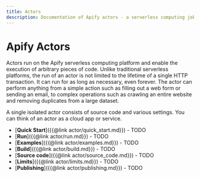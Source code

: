 ```yaml
---
title: Actors
description: Documentation of Apify actors - a serverless computing jobs that enable execution of long-running web scraping and automation tasks in the cloud.
---
```


# Apify Actors

Actors run on the Apify serverless computing platform and enable the execution of arbitrary pieces of code. Unlike traditional serverless platforms, the run of an actor is not limited to the lifetime of a single HTTP transaction. It can run for as long as necessary, even forever. The actor can perform anything from a simple action such as filling out a web form or sending an email, to complex operations such as crawling an entire website and removing duplicates from a large dataset.

A single isolated actor consists of source code and various settings. You can think of an actor as a cloud app or service.

*   [**Quick Start**]({{@link actor/quick_start.md}}) - TODO
*   [**Run**]({{@link actor/run.md}}) - TODO
*   [**Examples**]({{@link actor/examples.md}}) - TODO
*   [**Build**]({{@link actor/build.md}}) - TODO
*   [**Source code**]({{@link actor/source_code.md}}) - TODO
*   [**Limits**]({{@link actor/limits.md}}) - TODO
*   [**Publishing**]({{@link actor/publishing.md}}) - TODO
